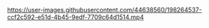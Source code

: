

https://user-images.githubusercontent.com/44638560/198264537-ccf2c592-e51d-4b45-9edf-7709c64d1514.mp4

